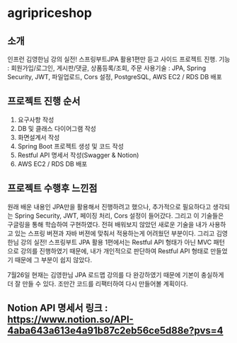 # agripriceshop

## 소개
인프런 김영한님 강의 실전! 스프링부트JPA 활용1편만 듣고 사이드 프로젝트 진행.
기능 : 회원가입/로그인, 게시판/댓글, 상품등록/조회, 주문
사용기술 : JPA, Spring Security, JWT, 파일업로드, Cors 설정, PostgreSQL, AWS EC2 / RDS DB 배포

## 프로젝트 진행 순서
1. 요구사항 작성
2. DB 및 클래스 다이어그램 작성
3. 화면설계서 작성
4. Spring Boot 프로젝트 생성 및 코드 작성
5. Restful API 명세서 작성(Swagger & Notion)
6. AWS EC2 / RDS DB 배포

## 프로젝트 수행후 느낀점
원래 배운 내용인 JPA만을 활용해서 진행하려고 했으나, 
추가적으로 필요하다고 생각되는 Spring Security, JWT, 페이징 처리, Cors 설정이 들어갔다.
그리고 이 기술들은 구글링을 통해 학습하여 구현하였다.
전혀 배워보지 않았던 새로운 기술을 내가 사용하고 있는 스프링 버젼과 자바 버젼에 맞춰서 적용하는게 어려웠던 부분이다.
그리고 김영한님 강의 실전! 스프링부트 JPA 활용 1편에서는 Restful API 형태가 아닌 MVC 패턴으로 강의를 진행하였기 때문에,
내가 개인적으로 판단하여 Restful API 형태로 만들었기 때문에 그 부분이 쉽지 않았다.

7월26일 현재는 김영한님 JPA 로드맵 강의를 다 완강하였기 때문에 기본이 충실하게 더 잘 만들 수 있다.
조만간 코드를 리팩터하여 다시 만들어볼 계획이다.

## Notion API 명세서 링크 : https://www.notion.so/API-4aba643a613e4a91b87c2eb56ce5d88e?pvs=4
